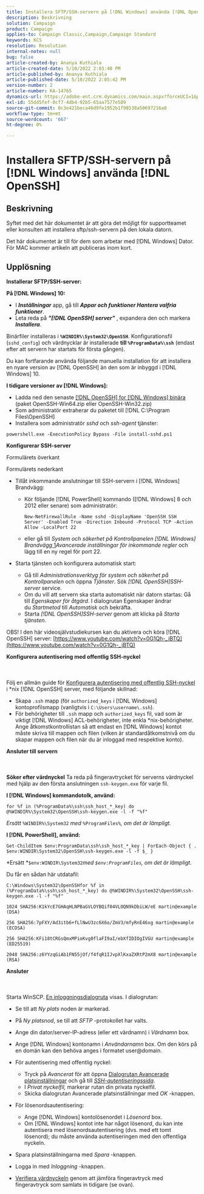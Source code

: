 ```yaml
---
title: Installera SFTP/SSH-servern på [!DNL Windows] använda [!DNL OpenSSH]
description: Beskrivning
solution: Campaign
product: Campaign
applies-to: Campaign Classic,Campaign,Campaign Standard
keywords: KCS
resolution: Resolution
internal-notes: null
bug: false
article-created-by: Ananya Kuthiala
article-created-date: 5/10/2022 2:03:40 PM
article-published-by: Ananya Kuthiala
article-published-date: 5/10/2022 2:05:42 PM
version-number: 2
article-number: KA-14765
dynamics-url: https://adobe-ent.crm.dynamics.com/main.aspx?forceUCI=1&pagetype=entityrecord&etn=knowledgearticle&id=f3e81ffc-69d0-ec11-a7b5-0022480a8e40
exl-id: 55dd5fef-0cf7-4db4-92b5-65aa7577e589
source-git-commit: 0c3e421beca46d9fe1952b1f98538a50697216a0
workflow-type: tm+mt
source-wordcount: '667'
ht-degree: 0%

---
```


# Installera SFTP/SSH-servern på [!DNL Windows] använda [!DNL OpenSSH]

## Beskrivning


Syftet med det här dokumentet är att göra det möjligt för supportteamet eller konsulten att installera sftp/ssh-servern på den lokala datorn.

Det här dokumentet är till för dem som arbetar med [!DNL Windows] Dator. För MAC kommer artikeln att publiceras inom kort.


## Upplösning


<b>Installerar SFTP/SSH-server:</b>

<b>På [!DNL Windows] 10:</b>

- I <b>*Inställningar</b>* app, gå till <b>*Appar och funktioner Hantera valfria funktioner</b>*.
- Leta reda på <b>*&quot;[!DNL OpenSSH] server&quot;</b>* , expandera den och markera <b>*Installera</b>*.


Binärfiler installeras i <b>`%WINDIR%\System32\OpenSSH`</b>. Konfigurationsfil (`sshd_config`) och värdnycklar är installerade <b>till `%ProgramData%\ssh`</b> (endast efter att servern har startats för första gången).

Du kan fortfarande använda följande manuella installation för att installera en nyare version av [!DNL OpenSSH] än den som är inbyggd i [!DNL Windows] 10.

<b>I tidigare versioner av [!DNL Windows]:</b>

- Ladda ned den senaste [[!DNL OpenSSH] for [!DNL Windows] binära](https://github.com/PowerShell/Win32-OpenSSH/releases "https://github.com/PowerShell/Win32-OpenSSH/releases") (paket OpenSSH-Win64.zip eller OpenSSH-Win32.zip)
- Som administratör extraherar du paketet till [!DNL C:\Program Files\OpenSSH]
- Installera som administratör *sshd* och *ssh-agent* tjänster:


`powershell.exe -ExecutionPolicy Bypass -File install-sshd.ps1`



<b>Konfigurerar SSH-server</b>

Formulärets överkant

Formulärets nederkant

- Tillåt inkommande anslutningar till SSH-servern i [!DNL Windows] Brandvägg:

   - Kör följande [!DNL PowerShell] kommando ([!DNL Windows] 8 och 2012 eller senare) som administratör:

      `New-NetFirewallRule -Name sshd -DisplayName 'OpenSSH SSH Server' -Enabled True -Direction Inbound -Protocol TCP -Action Allow -LocalPort 22`

   - eller gå till *System och säkerhet på Kontrollpanelen  [!DNL Windows] Brandvägg*[ 1](https://winscp.net/eng/docs/guide_windows_openssh_server#fn1)*Avancerade inställningar för inkommande regler* och lägg till en ny regel för port 22.

- Starta tjänsten och konfigurera automatisk start:

   - Gå till *Administrationsverktyg för system och säkerhet på Kontrollpanelen* och öppna *Tjänster*. Sök *[!DNL OpenSSH]SSH-server* service.
   - Om du vill att servern ska starta automatiskt när datorn startas: Gå till *Egenskaper för åtgärd*. I dialogrutan Egenskaper ändrar du *Startmetod* till *Automatisk* och bekräfta.
   - Starta *[!DNL OpenSSH]SSH-server* genom att klicka på *Starta tjänsten*.


OBS! I den här videosjälvstudiekursen kan du aktivera och köra [!DNL OpenSSH] server: [https://www.youtube.com/watch?v=0G1Qh-_jBTQ](https://www.youtube.com/watch?v=0G1Qh-_jBTQ)



<b>Konfigurera autentisering med offentlig SSH-nyckel</b>
<br><br> <br><br>
Följ en allmän guide för [Konfigurera autentisering med offentlig SSH-nyckel](https://winscp.net/eng/docs/guide_public_key) i \*nix [!DNL OpenSSH] server, med följande skillnad:

- Skapa `.ssh` mapp (för `authorized_keys` i [!DNL Windows] kontoprofilsmapp (vanligtvis i `C:\Users\username\.ssh`).
- För behörigheter till `.ssh` mapp och `authorized_keys` fil, vad som är viktigt [!DNL Windows] ACL-behörigheter, inte enkla \*nix-behörigheter. Ange åtkomstkontrollistan så att endast en [!DNL Windows] kontot måste skriva till mappen och filen (vilken är standardåtkomstnivå om du skapar mappen och filen när du är inloggad med respektive konto).


<b>Ansluter till servern</b>
<br><br> <br><br><b>Söker efter värdnyckel</b>
Ta reda på fingeravtrycket för serverns värdnyckel med hjälp av den första anslutningen `ssh-keygen.exe` för varje fil.

<b>I [!DNL Windows] kommandotolk, använd: </b>


```
for %f in (%ProgramData%\ssh\ssh_host_*_key) do @%WINDIR%\System32\OpenSSH\ssh-keygen.exe -l -f "%f"
```


*Ersätt* `%WINDIR%\System32` *med* `%ProgramFiles%`*, om det är lämpligt.*

<b>I [!DNL PowerShell], använd: </b>


```
Get-ChildItem $env:ProgramData\ssh\ssh_host_*_key | ForEach-Object { . $env:WINDIR\System32\OpenSSH\ssh-keygen.exe -l -f $_ }
```


*Ersätt *`$env:WINDIR\System32`*med *`$env:ProgramFiles`*, om det är lämpligt.*

Du får en sådan här utdatafil:


```
C:\Windows\System32\OpenSSHfor %f in (%ProgramData%\ssh\ssh_host_*_key) do @%WINDIR%\System32\OpenSSH\ssh-keygen.exe -l -f "%f"
```



```
1024 SHA256:K1kYcE7GHAqHLNPBaGVLOYBQif04VLOQN9kDbiLW/eE martin@example (DSA)
```



```
256 SHA256:7pFXY/Ad3itb6+fLlNwU3zc6X6o/ZmV3/mfyRnE46xg martin@example (ECDSA)
```



```
256 SHA256:KFi18tCRGsQmxMPioKvg0flaFI9aI/ebXfIDIOgIVGU martin@example (ED25519)
```



```
2048 SHA256:z6YYzqGiAb1FN55jOf/f4fqR1IJvpXlKxaZXRtP2mX8 martin@example (RSA)
```




<b>Ansluter</b>
<br><br> <br><br>
Starta WinSCP. [En inloggningsdialogruta](https://winscp.net/eng/docs/ui_login) visas. I dialogrutan:

- Se till att *Ny plats* noden är markerad.
- På *Ny platsnod*, se till att *SFTP* -protokollet har valts.
- Ange din dator/server-IP-adress (eller ett värdnamn) i *Värdnamn* box.
- Ange [!DNL Windows] kontonamn i *Användarnamn* box. Om den körs på en domän kan den behöva anges i formatet user@domain.
- För autentisering med offentlig nyckel:

   - Tryck på *Avancerat* för att öppna [Dialogrutan Avancerade platsinställningar](https://winscp.net/eng/docs/ui_login_advanced) och gå till *[SSH-autentiseringssida](https://winscp.net/eng/docs/ui_login_authentication)*.
   - I *Privat nyckelfil,* markerar rutan din privata nyckelfil.
   - Skicka dialogrutan Avancerade platsinställningar med *OK* -knappen.
- För lösenordsautentisering:

   - Ange [!DNL Windows] kontolösenordet i *Lösenord* box.
   - Om [!DNL Windows] kontot inte har något lösenord, du kan inte autentisera med lösenordsautentisering (dvs. med ett tomt lösenord); du måste använda autentiseringen med den offentliga nyckeln.
- Spara platsinställningarna med *Spara* -knappen.
- Logga in med *Inloggning* -knappen.
- [Verifiera värdnyckeln](https://winscp.net/eng/docs/ssh_verifying_the_host_key) genom att jämföra fingeravtryck med fingeravtryck som samlats in tidigare (se ovan).
